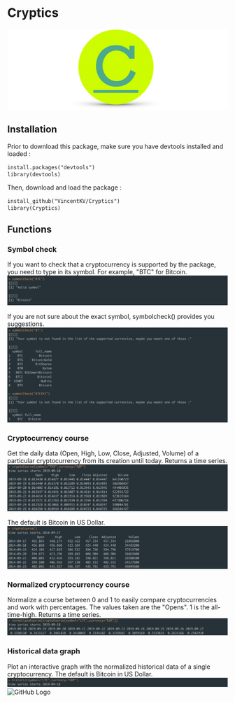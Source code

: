 # Cryptics

![GitHub Logo](/images/banner.png)

## Installation
Prior to download this package, make sure you have devtools installed and loaded :
```
install.packages("devtools")
library(devtools)
```
Then, download and load the package :
```
install_github("VincentKV/Cryptics")
library(Cryptics)
```
## Functions

### Symbol check

If you want to check that a cryptocurrency is supported by the package, you need to type in its symbol. For example, "BTC" for Bitcoin. 
![GitHub Logo](/images/symbolcheck1new.png)

If you are not sure about the exact symbol, symbolcheck() provides you suggestions.
![GitHub Logo](/images/symbolcheck2new.png)

### Cryptocurrency course

Get the daily data (Open, High, Low, Close, Adjusted, Volume) of a particular cryptocurrency from its creation until today. Returns a time series.
![GitHub Logo](/images/cryptocourse1.png)

The default is Bitcoin in US Dollar.
![GitHub Logo](/images/cryptocourse2.png)

### Normalized cryptocurrency course

Normalize a course between 0 and 1 to easily compare cryptocurrencies and work with percentages. The values taken are the "Opens". 1 is the all-time-high. Returns a time series.
![GitHub Logo](/images/normalizedcourse.png)

### Historical data graph

Plot an interactive graph with the normalized historical data of a single cryptocurrency. The default is Bitcoin in US Dollar.
![GitHub Logo](/images/historiccommand.png)
![GitHub Logo](/images/historic.png)
